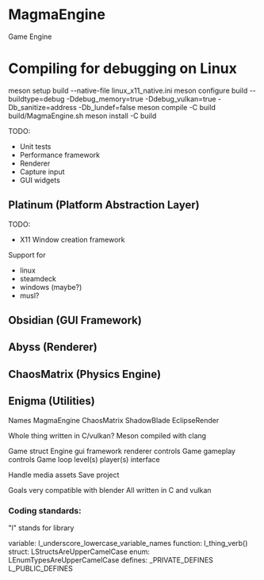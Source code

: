 # MagmaEngine
Game Engine

# Compiling for debugging on Linux

meson setup build --native-file linux_x11_native.ini
meson configure build --buildtype=debug -Ddebug_memory=true -Ddebug_vulkan=true -Db_sanitize=address -Db_lundef=false
meson compile -C build
build/MagmaEngine.sh
meson install -C build

TODO:
 - Unit tests
 - Performance framework
 - Renderer
 - Capture input
 - GUI widgets

## Platinum (Platform Abstraction Layer)

TODO:
 - X11 Window creation framework

Support for
 - linux
 - steamdeck
 - windows (maybe?)
 - musl?

## Obsidian (GUI Framework)

## Abyss (Renderer)

## ChaosMatrix (Physics Engine)

## Enigma (Utilities)

Names
MagmaEngine
ChaosMatrix
ShadowBlade
EclipseRender

Whole thing written in C/vulkan?
Meson compiled with clang

Game struct
    Engine
        gui framework
        renderer
        controls
    Game
        gameplay
        controls
        Game loop
        level(s)
        player(s)
        interface

Handle media assets
Save project

Goals
    very compatible with blender
    All written in C and vulkan


### Coding standards:
"l" stands for library

variable:   l_underscore_lowercase_variable_names
function:   l_thing_verb()
struct:     LStructsAreUpperCamelCase
enum:       LEnumTypesAreUpperCamelCase
defines:    _PRIVATE_DEFINES
            L_PUBLIC_DEFINES
